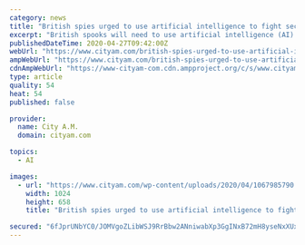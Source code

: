 ```yaml
---
category: news
title: "British spies urged to use artificial intelligence to fight security threats"
excerpt: "British spooks will need to use artificial intelligence (AI) to fight a range of threats to national security, according to a report published today."
publishedDateTime: 2020-04-27T09:42:00Z
webUrl: "https://www.cityam.com/british-spies-urged-to-use-artificial-intelligence-to-fight-security-threats/"
ampWebUrl: "https://www.cityam.com/british-spies-urged-to-use-artificial-intelligence-to-fight-security-threats/amp/"
cdnAmpWebUrl: "https://www-cityam-com.cdn.ampproject.org/c/s/www.cityam.com/british-spies-urged-to-use-artificial-intelligence-to-fight-security-threats/amp/"
type: article
quality: 54
heat: 54
published: false

provider:
  name: City A.M.
  domain: cityam.com

topics:
  - AI

images:
  - url: "https://www.cityam.com/wp-content/uploads/2020/04/1067985790.jpg"
    width: 1024
    height: 658
    title: "British spies urged to use artificial intelligence to fight security threats"

secured: "6fJprUNbYC0/JOMVgoZLibWSJ9RrBbw2ANniwabXp3GgINxB72mH8yseNxXUx6dftajx/PgIhIyOuP5JXPt35S3vMinHOkkl/46+9PRt4xAabnfBTBATC3G3WtRfaaOp9Au7BHmOhT5bjUqW7a4R3gXVwBzGcejR0L9C3dtZRl4+7aKGxTwiKcVoxV0sh3++1OpRKBZg6UMa5I/JGKKIr8HKSj9dFPwvNOi/Lu1srzjDyziObm8qsqqct/G3J4pdo9iroYg0vF1U9r8YXH+J1L3nMrhrE5RqmvkamFHPsoXkrk6dHV6KEx14l8JzGTL8HhNvUjR+JvJaAspeWEg/jMI/VrDJf4EwS+k2LcZlGifs4/1Ls01BkHvuV1qr+5smXIux6GK9smse2Dq+UYlUNPRFx+u3raXp0T3Tj+ew88PSyC7+q1i8lXrgrq9hebKCR+79ue2uKgfrMHoaU1XmlClu9sDIC34H07swPJh+5YM=;x6tnD4X9yh0UaIskeABjUQ=="
---
```


